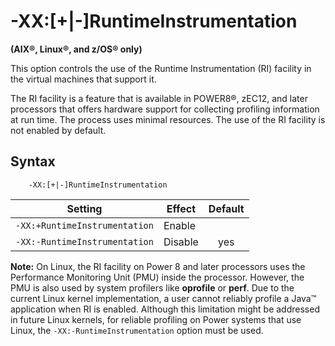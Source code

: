 <!--
* Copyright (c) 2017, 2019 IBM Corp. and others
*
* This program and the accompanying materials are made
* available under the terms of the Eclipse Public License 2.0
* which accompanies this distribution and is available at
* https://www.eclipse.org/legal/epl-2.0/ or the Apache
* License, Version 2.0 which accompanies this distribution and
* is available at https://www.apache.org/licenses/LICENSE-2.0.
*
* This Source Code may also be made available under the
* following Secondary Licenses when the conditions for such
* availability set forth in the Eclipse Public License, v. 2.0
* are satisfied: GNU General Public License, version 2 with
* the GNU Classpath Exception [1] and GNU General Public
* License, version 2 with the OpenJDK Assembly Exception [2].
*
* [1] https://www.gnu.org/software/classpath/license.html
* [2] http://openjdk.java.net/legal/assembly-exception.html
*
* SPDX-License-Identifier: EPL-2.0 OR Apache-2.0 OR GPL-2.0 WITH
* Classpath-exception-2.0 OR LicenseRef-GPL-2.0 WITH Assembly-exception
-->

# -XX:\[+|-\]RuntimeInstrumentation  

**(AIX&reg;, Linux&reg;, and z/OS&reg; only)**

This option controls the use of the Runtime Instrumentation (RI) facility in the virtual machines that support it.

The RI facility is a feature that is available in POWER8&reg;, zEC12, and later processors that offers hardware support for collecting profiling information at run time. The process uses minimal resources. The use of the RI facility is not enabled by default.

## Syntax

        -XX:[+|-]RuntimeInstrumentation

| Setting                       | Effect  | Default                                                                            |
|-------------------------------|---------|:----------------------------------------------------------------------------------:|
| `-XX:+RuntimeInstrumentation` | Enable  |                                                                                    |
| `-XX:-RuntimeInstrumentation` | Disable |  <i class="fa fa-check" aria-hidden="true"></i><span class="sr-only">yes</span>|


<i class="fa fa-pencil-square-o" aria-hidden="true"></i> **Note:** On Linux, the RI facility on Power 8 and later processors uses the Performance Monitoring Unit (PMU) inside the processor. However, the PMU is also used by system profilers like **oprofile** or **perf**. Due to the current Linux kernel implementation, a user cannot reliably profile a Java&trade; application when RI is enabled. Although this limitation might be addressed in future Linux kernels, for reliable profiling on Power systems that use Linux, the `-XX:-RuntimeInstrumentation` option must be used.


<!-- ==== END OF TOPIC ==== xxruntimeinstrumentation.md ==== -->
